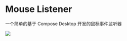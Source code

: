 # Mouse Listener
一个简单的基于 Compose Desktop 开发的鼠标事件监听器

![](http://oss.jankinwu.com/img/Snipaste_2024-03-18_01-08-53.png)
